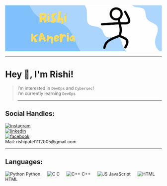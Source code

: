 <img src='2ijHQ1HLbhfwzifGX1r8SoREkNJ.svg'/><hr>
# Hey 👋, I'm Rishi!
> I’m interested in `DevOps` and `Cybersec`!\
> I’m currently learning `DevOps`<hr>
## Social Handles:
<a href="https://www.instagram.com/rishi_kaneria/" >
 <img alt="instagram" src="https://img.shields.io/badge/Instagram-E4405F?logo=instagram&logoColor=white&link=https%3A%2F%2Fwww.instagram.com%2Frishi_kaneria%2F" class="inst" />
</a><br>
<a href="https://www.linkedin.com/in/rishi-kaneria-981b33280/">
 <img alt="linkedin" src="https://img.shields.io/badge/LinkedIn-0A66C2?style=plastic&logo=linkedin&logoColor=white&link=https%3A%2F%2Fwww.linkedin.com%2Fin%2Frishi-kaneria-981b33280" />
</a><br>
<a href="https://www.facebook.com/profile.php?id=100093983456054" >
 <img alt="facebook" src="https://img.shields.io/badge/Facebook-0866FF?style=plastic&logo=facebook&logoColor=white&link=https%3A%2F%2Fwww.facebook.com%2Fprofile.php%3Fid%3D100093983456054" />
</a><br>
Mail: rishipatel1112005@gmail.com<hr>

## Languages:
<img src='https://img.shields.io/badge/-3776AB?logo=python&logoColor=white' alt='Python'/> Python  &emsp;
<img src='https://img.shields.io/badge/-A8B9CC?logo=C&logoColor=white' alt='C'/> C  &emsp;
<img src='https://img.shields.io/badge/-00599C?logo=C%2B%2B&logoColor=white' alt='C++'/> C++  &emsp;
<img src='https://img.shields.io/badge/-F7DF1E?logo=javascript&logoColor=white' alt='JS'/> JavaScript  &emsp;
<img src='https://img.shields.io/badge/-E34F26?style=plastic&logo=html5&logoColor=white' alt='HTML'/> HTML
<!---
Rk1805/Rk1805 is a ✨ special ✨ repository because its `README.md` (this file) appears on your GitHub profile.
You can click the Preview link to take a look at your changes.
--->
